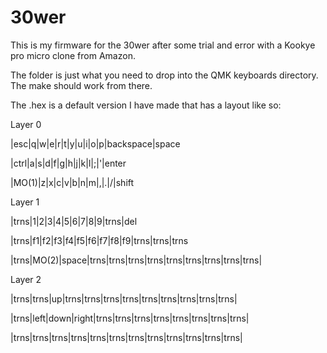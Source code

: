 # 30wer

This is my firmware for the 30wer after some trial and error with a Kookye pro micro clone from Amazon.

The folder is just what you need to drop into the QMK keyboards directory. The make should work from there. 

The .hex is a default version I have made that has a layout like so: 

Layer 0

|esc|q|w|e|r|t|y|u|i|o|p|backspace|space

|ctrl|a|s|d|f|g|h|j|k|l|;|'|enter

|MO(1)|z|x|c|v|b|n|m|,|.|/|shift

Layer 1

|trns|1|2|3|4|5|6|7|8|9|trns|del

|trns|f1|f2|f3|f4|f5|f6|f7|f8|f9|trns|trns|trns

|trns|MO(2)|space|trns|trns|trns|trns|trns|trns|trns|trns|trns|

Layer 2

|trns|trns|up|trns|trns|trns|trns|trns|trns|trns|trns|trns|

|trns|left|down|right|trns|trns|trns|trns|trns|trns|trns|trns|

|trns|trns|trns|trns|trns|trns|trns|trns|trns|trns|trns|trns|
